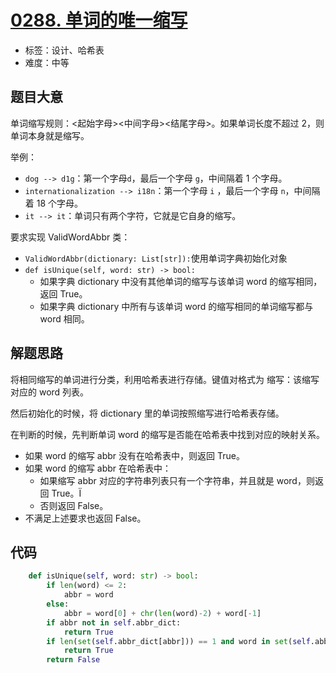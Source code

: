 # [0288. 单词的唯一缩写](https://leetcode-cn.com/problems/unique-word-abbreviation/)

- 标签：设计、哈希表
- 难度：中等

## 题目大意

单词缩写规则：<起始字母><中间字母><结尾字母>。如果单词长度不超过 2，则单词本身就是缩写。

举例：

- `dog --> d1g`：第一个字母`d`，最后一个字母 `g`，中间隔着 1 个字母。
- `internationalization --> i18n`：第一个字母 `i` ，最后一个字母 `n`，中间隔着 18 个字母。
- `it --> it`：单词只有两个字符，它就是它自身的缩写。

要求实现 ValidWordAbbr 类：

- `ValidWordAbbr(dictionary: List[str]):`使用单词字典初始化对象
- `def isUnique(self, word: str) -> bool:`
  - 如果字典 dictionary 中没有其他单词的缩写与该单词 word 的缩写相同，返回 True。
  - 如果字典 dictionary 中所有与该单词 word 的缩写相同的单词缩写都与 word 相同。

## 解题思路

将相同缩写的单词进行分类，利用哈希表进行存储。键值对格式为 缩写：该缩写对应的 word 列表。

然后初始化的时候，将 dictionary 里的单词按照缩写进行哈希表存储。

在判断的时候，先判断单词 word 的缩写是否能在哈希表中找到对应的映射关系。

- 如果 word 的缩写 abbr 没有在哈希表中，则返回 True。
- 如果 word 的缩写 abbr 在哈希表中：
  - 如果缩写 abbr 对应的字符串列表只有一个字符串，并且就是 word，则返回 True。Ï
  - 否则返回 False。
- 不满足上述要求也返回 False。

## 代码

```Python
    def isUnique(self, word: str) -> bool:
        if len(word) <= 2:
            abbr = word
        else:
            abbr = word[0] + chr(len(word)-2) + word[-1]
        if abbr not in self.abbr_dict:
            return True
        if len(set(self.abbr_dict[abbr])) == 1 and word in set(self.abbr_dict[abbr]):
            return True
        return False
```

